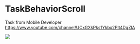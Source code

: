 # TaskBehaviorScroll
Task from Mobile Developer
https://www.youtube.com/channel/UCxGXkPks1Ykbx2Plt4DgZlA

![](https://github.com/aleksandr26rus25/TaskBehaviorScroll/blob/master/example_res/gif1556975504344.gif)
